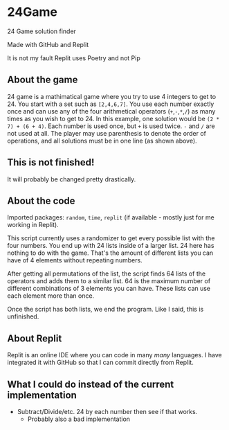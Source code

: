 # 24Game
24 Game solution finder

Made with GitHub and Replit

It is not my fault Replit uses Poetry and not Pip

## About the game
24 game is a mathimatical game where you try to use 4 integers to get to 24. You start with a set such as `[2,4,6,7]`. You use each number exactly once and can use any of the four arithmetical operators (`+`,`-`,`*`,`/`) as many times as you wish to get to 24. In this example, one solution would be `(2 * 7) + (6 + 4)`.  Each number is used once, but `+` is used twice. `-` and `/` are not used at all. The player may use parenthesis to denote the order of operations, and all solutions must be in one line (as shown above).


## This is not finished!
It will probably be changed pretty drastically.


## About the code
Imported packages: `random`, `time`, `replit` (if available - mostly just for me working in Replit).

This script currently uses a randomizer to get every possible list with the four numbers. You end up with 24  lists inside of a larger list. 24 here has nothing to do with the game. That's the amount of different lists you can have of 4 elements without repeating numbers.

After getting all permutations of the list, the script finds 64 lists of the operators and adds them to a similar list.   64 is the maximum number of different combinations of 3  elements you can have. These lists can use each element more than once.

Once the script has both lists, we end the program. Like I said, this is unfinished.

## About Replit
Replit is an online IDE where you can code in many *many* languages. I have integrated it with GitHub so that I can commit directly from Replit. 

## What I could do instead of the current implementation
- Subtract/Divide/etc. 24 by each number then see if that works.
  - Probably also a bad implementation
